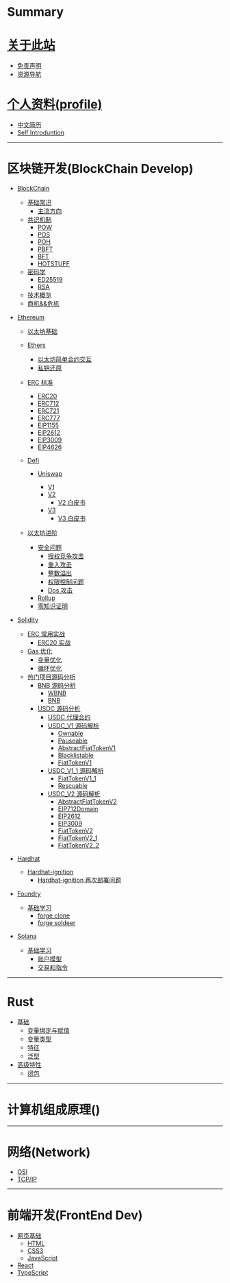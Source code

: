 # Summary

# [关于此站]()

- [免责声明](README.md)
- [资源导航](Resources.md)

# [个人资料(profile)]()

- [中文简历](./Personal/简历.md)
- [Self Introduntion](./Personal/resume.md)

---

# 区块链开发(BlockChain Develop)

- [BlockChain](./BlockChain/General/blockchain.md)
  - [基础常识](./BlockChain/General/BasicOfBlockchain.md)
    - [主流方向](./BlockChain/General/Mainstream_direction.md)
  - [共识机制](./BlockChain/General/Consensus/consensus.md)
    - [POW](./BlockChain/General/Consensus/pow.md)
    - [POS](./BlockChain/General/Consensus/pos.md)
    - [POH](./BlockChain/General/Consensus/poh.md)
    - [PBFT](./BlockChain/General/Consensus/pbft.md)
    - [BFT](./BlockChain/General/Consensus/bft.md)
    - [HOTSTUFF](./BlockChain/General/Consensus/hotstuff.md)
  - [密码学](./BlockChain/cryptography/cryptography.md)
    - [ED25519](./BlockChain/cryptography/ED25519/ED25519.md)
    - [RSA](./BlockChain/cryptography/RSA/RSA.md)
  - [技术概览](./BlockChain/./General/TechGuides/techguides.md)
  - [商机&&危机]()
- [Ethereum](./BlockChain/Ethereum/ethereum.md)

  - [以太坊基础](./BlockChain/Ethereum/Basic/EthereumBasic.md)
  - [Ethers]()
    - [以太坊简单合约交互]()
    - [私钥还原](./BlockChain/Ethereum/Ethers/simpleInteract/PrivatekeyCovert.md)
  - [ERC 标准](./BlockChain/Ethereum/ERC/ERC.md)
    - [ERC20](./BlockChain/Ethereum/ERC/ERC20.md)
    - [ERC712](./BlockChain/Ethereum/ERC/ERC712.md)
    - [ERC721](./BlockChain/Ethereum/ERC/ERC721.md)
    - [ERC777](./BlockChain/Ethereum/ERC/ERC777.md)
    - [EIP1155](./BlockChain/Ethereum/ERC/ERC1155.md)
    - [EIP2612](./BlockChain/Ethereum/ERC/ERC2612.md)
    - [EIP3009](./BlockChain/Ethereum/ERC/ERC3009.md)
    - [EIP4626](./BlockChain/Ethereum/ERC/ERC4626.md)
  - [Defi]()

    - [Uniswap](./BlockChain/Ethereum/Defi/Uniswap/uniswap.md)

      - [V1](./BlockChain/Ethereum/Defi/Uniswap/V1/uniswapv1.md)
      - [V2](./BlockChain/Ethereum/Defi/Uniswap/V2/uniswapv2.md)
        - [V2 白皮书](./BlockChain/Ethereum/Defi/Uniswap/V2/whitepaper/uniswapV2whitepaper.md)
      - [V3](./BlockChain/Ethereum/Defi/Uniswap/V3/uniswapv3.md)
        - [V3 白皮书](./BlockChain/Ethereum/Defi/Uniswap/V3/whitepaper/uniswapV3whitepaper.md)

  - [以太坊进阶]()
    - [安全问题](./BlockChain/Ethereum/Advanced/SafetyProblems/SafetyProblem.md)
      - [授权竞争攻击](./BlockChain/Ethereum/Advanced/SafetyProblems/authorizeAttack/authorizeRaceAttack.md)
      - [重入攻击](./BlockChain/Ethereum/Advanced/SafetyProblems/reentrancyAttack/reentrancyAttack.md)
      - [整数溢出](./BlockChain/Ethereum/Advanced/SafetyProblems/integerOverflow/overflow.md)
      - [权限控制问题](./BlockChain/Ethereum/Advanced/SafetyProblems/AccessControl/accessControl.md)
      - [Dos 攻击](./BlockChain/Ethereum/Advanced/SafetyProblems/DOS/DOS.md)
    - [Rollup](./BlockChain/Ethereum/Advanced/Rollup.md)
    - [零知识证明](./BlockChain/Ethereum/Advanced/ZK.md)

- [Solidity]()

  - [ERC 常用实战](./BlockChain/Ethereum/Solidity/Basic/ErcImplementation/ErcImplementation.md)
    - [ERC20 实战](./BlockChain/Ethereum/Solidity/Basic/ErcImplementation/ERC20/CustomizedERC20V1.md)
  - [Gas 优化](./BlockChain/Ethereum/Solidity/GasOptimization/gasOptimization.md)
    - [变量优化](./BlockChain/Ethereum/Solidity/GasOptimization/variables/variables.md)
    - [循环优化](./BlockChain/Ethereum/Solidity/GasOptimization/loop/loop.md)
  - [热门项目源码分析]()
    - [BNB 源码分析](./BlockChain/Ethereum/Solidity/SourceCodeAnalysis/BNB/BNB.md)
      - [WBNB](./BlockChain/Ethereum/Solidity/SourceCodeAnalysis/BNB/WBNB/WBNB.md)
      - [BNB](./BlockChain/Ethereum/Solidity/SourceCodeAnalysis/BNB/BNB-ETH/BNB.md)
    - [USDC 源码分析](./BlockChain/Ethereum/Solidity/SourceCodeAnalysis/USDC/USDC.md)
      - [USDC 代理合约](./BlockChain/Ethereum/Solidity/SourceCodeAnalysis/USDC/FiatTokenProxy/FiatTokenProxy.md)
      - [USDC_V1 源码解析](./BlockChain/Ethereum/Solidity/SourceCodeAnalysis/USDC/V1/USDCV1.md)
        - [Ownable](./BlockChain/Ethereum/Solidity/SourceCodeAnalysis/USDC/V1/sourcecode/Ownable/Ownable.md)
        - [Pauseable](./BlockChain/Ethereum/Solidity/SourceCodeAnalysis/USDC/V1/sourcecode/Pauseable/Pauseable.md)
        - [AbstractFiatTokenV1](./BlockChain/Ethereum/Solidity/SourceCodeAnalysis/USDC/V1/sourcecode/AbstractFiatTokenV1/AbstractFiatTokenV1.md)
        - [Blacklistable](./BlockChain/Ethereum/Solidity/SourceCodeAnalysis/USDC/V1/sourcecode/Blacklistable/Blacklistable.md)
        - [FiatTokenV1](./BlockChain/Ethereum/Solidity/SourceCodeAnalysis/USDC/V1/sourcecode/FiatTokenV1/FiatTokenV1.md)
      - [USDC_V1_1 源码解析](./BlockChain/Ethereum/Solidity/SourceCodeAnalysis/USDC/V1.1/USDCV1_1.md)
        - [FiatTokenV1_1](./BlockChain/Ethereum/Solidity/SourceCodeAnalysis/USDC/V1.1/sourcecode/FiatTokenV1_1/FiatTokenV1_1.md)
        - [Rescuable](./BlockChain/Ethereum/Solidity/SourceCodeAnalysis/USDC/V1.1/sourcecode/Rescuable/Rescuable.md)
      - [USDC_V2 源码解析](./BlockChain/Ethereum/Solidity/SourceCodeAnalysis/USDC/V2/USDCV2.md)
        - [AbstractFiatTokenV2](./BlockChain/Ethereum/Solidity/SourceCodeAnalysis/USDC/V2/sourcecode/AbstractFiatTokenV2/AbstractFiatTokenV2.md)
        - [EIP712Domain](./BlockChain/Ethereum/Solidity/SourceCodeAnalysis/USDC/V2/sourcecode/EIP712Domian/EIP712Domain.md)
        - [EIP2612](./BlockChain/Ethereum/Solidity/SourceCodeAnalysis/USDC/V2/sourcecode/EIP2612/EIP2612.md)
        - [EIP3009](./BlockChain/Ethereum/Solidity/SourceCodeAnalysis/USDC/V2/sourcecode/EIP3009/EIP3009.md)
        - [FiatTokenV2](./BlockChain/Ethereum/Solidity/SourceCodeAnalysis/USDC/V2/sourcecode/FiatTokenV2/FiatTokenV2.md)
        - [FiatTokenV2_1](./BlockChain/Ethereum/Solidity/SourceCodeAnalysis/USDC/V2/sourcecode/FiatTokenV2_1/FiatTokenV2_1.md)
        - [FiatTokenV2_2](./BlockChain/Ethereum/Solidity/SourceCodeAnalysis/USDC/V2/sourcecode/FiatTokenV2_2/FiatTokenV2_2.md)

- [Hardhat]()
  - [Hardhat-ignition]()
    - [Hardhat-ignition 再次部署问题](./BlockChain/Hardhat/Hardhat-Ignition/redeploy/ignition-redeploy.md)
- [Foundry](./BlockChain/Foundry/FoundryGuide.md)
  - [基础学习]()
    - [forge clone](./BlockChain/Foundry/ForgeClone/FrogeClone.md)
    - [forge soldeer](./BlockChain/Foundry/ForgeSoldeer/ForgeSoldeer.md)
- [Solana](./BlockChain/Solana/Basic/SolanaBasicGuide.md)
  - [基础学习]()
    - [账户模型](./BlockChain/Solana/Basic/accountmodel/accountmodel.md)
    - [交易和指令](./BlockChain/Solana/Basic/Transactions&Instructions/transactions&instructions.md)

---

# Rust

- [基础](./Rust/Basic.md)
  - [变量绑定与赋值](./Rust/Basic/变量绑定与赋值.md)
  - [变量类型](./Rust/Basic/Variables.md)
  - [特征](./Rust/Basic/Trait.md)
  - [泛型](./Rust/Basic/generics.md)
- [高级特性]()
  - [闭包](./Rust/Hard/closure.md)

---

# 计算机组成原理()

---

# 网络(Network)

- [OSI](./Network/Model/OSI.md)
- [TCP/IP](./Network/Model/TCP_IP.md)

---

# 前端开发(FrontEnd Dev)

- [网页基础]()
  - [HTML]()
  - [CSS3]()
  - [JavaScript]()
- [React]()
- [TypeScript]()
